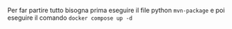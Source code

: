 Per far partire tutto bisogna prima eseguire il file python `mvn-package` e poi eseguire il comando `docker compose up -d`